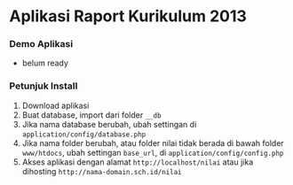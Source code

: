 
# Aplikasi Raport Kurikulum 2013

### Demo Aplikasi
- belum ready

### Petunjuk Install
1. Download aplikasi
2. Buat database, import dari folder `__db`
3. Jika nama database berubah, ubah settingan di `application/config/database.php`
4. Jika nama folder berubah, atau folder nilai tidak berada di bawah folder `www/htdocs`, ubah settingan `base_url`, di `application/config/config.php`
5. Akses aplikasi dengan alamat `http://localhost/nilai` atau jika dihosting `http://nama-domain.sch.id/nilai`
